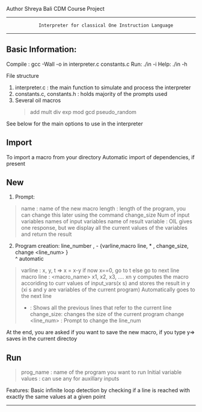 

Author Shreya Bali
CDM Course Project

**************************************************************************************************
                Interpreter for classical One Instruction Language
**************************************************************************************************

Basic Information:
------------------------------------------------------------------------------------------------
Compile : gcc -Wall -o in interpreter.c constants.c
Run: ./in -i
Help: ./in -h

File structure
1. interpreter.c : the main function to simulate and process the interpreter
2. constants.c, constants.h : holds majority of the prompts used
3. Several oil macros
    > add
    > mult
    > div
    > exp
    > mod
    > gcd
    > pseudo_random

See below for the main options to use in the interpreter

Import <macro>
------------------------------------------------------------------------------------------------
To import a macro from your directory
Automatic import of dependencies, if present

New
------------------------------------------------------------------------------------------------
1. Prompt:
> name : name of the new macro
> length : length of the program, you can change this later using the command change_size
> Num of input variables 
    names of input variables
> name of result variable : OIL gives one response, but we display all the current values of the variables and return the result

2. Program creation:
line_number , - {varline,macro line, * , change_size, change <line_num> }   
^ automatic

> varline :  x, y, t => x = x-y if now x==0, go to t else go to next line
> macro line : <macro_name> x1, x2, x3, .... xn y
computes the macro accoriding to curr values of input_vars(x s) and stores the result in y
(xi s and y are variables of the current program)
Automatically goes to the next line
> * : Shows all the previous lines that refer to the current line
> change_size: changes the size of the current program
> change <line_num> : Prompt to change the line_num

At the end, you are asked if you want to save the new macro, if you type y=> saves in the current directoy

Run
------------------------------------------------------------------------------------------------
 > prog_name : name of the program you want to run
 > Initial variable values : can use any for auxillary inputs

 Features:
Basic infinite loop detection by checking if a line is reached with exactly the same values at a given point

 ------------------------------------------------------------------------------------------------
